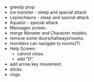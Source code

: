 - greedy prop
- ice monster - sleep and special attack
- Leprechauns - sleep and special attack
- Aquator - special attack
- Messages screen.
- merge Monster and Character models.
- remove some doors/hallways/rooms.
- monsters can navigate to rooms(?).
- Help Screen:
  - cannot close.
  - add "D".
- add arrow key movement.
- sticks.
- rings.
